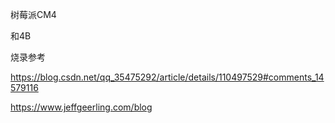 树莓派CM4

和4B 


烧录参考

https://blog.csdn.net/qq_35475292/article/details/110497529#comments_14579116

https://www.jeffgeerling.com/blog


